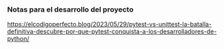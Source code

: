 ### Notas para el desarrollo del proyecto

https://elcodigoperfecto.blog/2023/05/29/pytest-vs-unittest-la-batalla-definitiva-descubre-por-que-pytest-conquista-a-los-desarrolladores-de-python/

